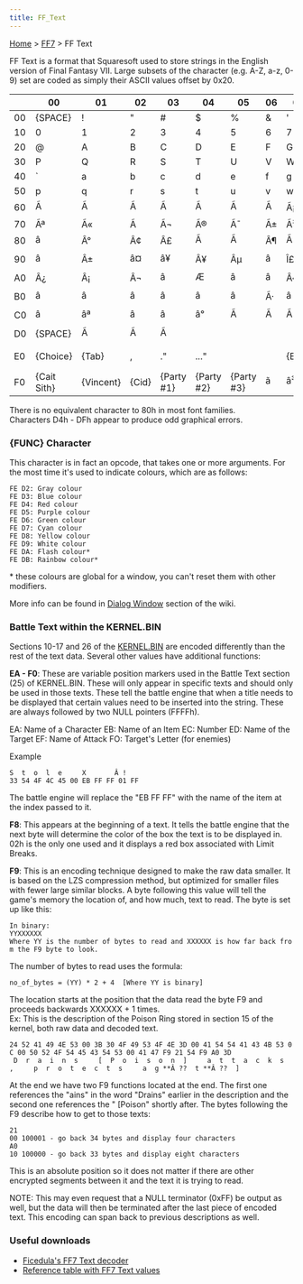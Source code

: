 ```yaml
---
title: FF_Text
---
```


[Home](../Main_Page.md) > [FF7](../FF7.md) > FF Text

FF Text is a format that Squaresoft used to store strings in the English version of Final Fantasy VII. Large subsets of the character (e.g. A-Z, a-z, 0-9) set are coded as simply their ASCII values offset by 0x20.

|     | 00          | 01        | 02    | 03          | 04          | 05          | 06  | 07    | 08        | 09         | 0A        | 0B        | 0C        | 0D       | 0E         | 0F       |
|-----|-------------|-----------|-------|-------------|-------------|-------------|-----|-------|-----------|------------|-----------|-----------|-----------|----------|------------|----------|
| 00  | {SPACE}     | !         | "     | \#          | $           | %           | &   | '     | (         | )          | \*        | \+        | ,         | \-       | .          | /        |
| 10  | 0           | 1         | 2     | 3           | 4           | 5           | 6   | 7     | 8         | 9          | :         | ;         | &lt;      | =        | &gt;       | ?        |
| 20  | @           | A         | B     | C           | D           | E           | F   | G     | H         | I          | J         | K         | L         | M        | N          | O        |
| 30  | P           | Q         | R     | S           | T           | U           | V   | W     | X         | Y          | Z         | \[       | \\        | \]       | ^          | \_       |
| 40  | \`          | a         | b     | c           | d           | e           | f   | g     | h         | i          | j         | k         | l         | m        | n          | o        |
| 50  | p           | q         | r     | s           | t           | u           | v   | w     | x         | y          | z         | {         | \|        | }        | \~         |          |
| 60  | Ã          | Ã        | Ã    | Ã          | Ã          | Ã          | Ã  | Ã¡    | Ã         | Ã¢         | Ã¤        | Ã£        | Ã¥        | Ã§       | Ã©         | Ã¨       |
| 70  | Ãª          | Ã«        | Ã­    | Ã¬          | Ã®          | Ã¯          | Ã±  | Ã³    | Ã²        | Ã´         | Ã¶        | Ãµ        | Ãº        | Ã¹       | Ã»         | Ã¼       |
| 80  | â         | Â°        | Â¢    | Â£          | Ã          | Ã          | Â¶  | Ã    | Â®        | Â©         | â¢       | Â´        | Â¨        | â       | Ã         | Ã       |
| 90  | â         | Â±        | â¤   | â¥         | Â¥          | Âµ          | â | Î£    | Î         | Ï         | â¡       | <u>Âª</u> | <u>Âº</u> | Î©       | Ã¦         | Ã¸       |
| A0  | Â¿          | Â¡        | Â¬    | â         | Æ          | â         | â | Â«    | Â»        | â¦        | {NOTHING} | Ã        | Ã        | Ã       | Å         | Å       |
| B0  | â         | â       | â   | â         | â         | â         | Ã·  | â   | Ã¿        | Å¸         | â       | Â¤        | â¹       | âº      | ï¬        | ï¬      |
| C0  | â          | âª       | â   | â         | â°         | Ã          | Ã  | Ã    | Ã        | Ã         | Ã­        | Ã®        | Ã¯        | Ã¬       | Ã         | Ã       |
| D0  | {SPACE}     | Ã        | Ã    | Ã          |             |             |     |       |           |            |           |           |           |          |            |          |
| E0  | {Choice}    | {Tab}     | ,     | ."          | ..."        |             |     | {EOL} | {New Scr} | {New Scr?} | {Cloud}   | {Barret}  | {Tifa}    | {Aerith} | {Red XIII} | {Yuffie} |
| F0  | {Cait Sith} | {Vincent} | {Cid} | {Party \#1} | {Party \#2} | {Party \#3} | ã | â³   | â       | â        |           |           |           |          | {FUNC}     | {END}    |

There is no equivalent character to 80h in most font families.  
Characters D4h - DFh appear to produce odd graphical errors.

### {FUNC} Character

This character is in fact an opcode, that takes one or more arguments. For the most time it's used to indicate colours, which are as follows:

`FE D2: Gray colour`  
`FE D3: Blue colour`  
`FE D4: Red colour`  
`FE D5: Purple colour`  
`FE D6: Green colour`  
`FE D7: Cyan colour`  
`FE D8: Yellow colour`  
`FE D9: White colour`  
`FE DA: Flash colour*`  
`FE DB: Rainbow colour*`

\* these colours are global for a window, you can't reset them with other modifiers.

More info can be found in [Dialog Window](Field/DialogWindow.md#Special_Letters) section of the wiki.

### Battle Text within the KERNEL.BIN

Sections 10-17 and 26 of the [KERNEL.BIN](Kernel/Kernel.bin.md) are encoded differently than the rest of the text data. Several other values have additional functions:

**EA - F0**: These are variable position markers used in the Battle Text section (25) of KERNEL.BIN. These will only appear in specific texts and should only be used in those texts. These tell the battle engine that when a title needs to be displayed that certain values need to be inserted into the string. These are always followed by two NULL pointers (FFFFh).

EA: Name of a Character EB: Name of an Item EC: Number ED: Name of the Target EF: Name of Attack FO: Target's Letter (for enemies)

Example

`S  t  o  l  e     X       Â !`  
`33 54 4F 4C 45 00 EB FF FF 01 FF`

The battle engine will replace the "EB FF FF" with the name of the item at the index passed to it.

**F8**: This appears at the beginning of a text. It tells the battle engine that the next byte will determine the color of the box the text is to be displayed in. 02h is the only one used and it displays a red box associated with Limit Breaks.

**F9**: This is an encoding technique designed to make the raw data smaller. It is based on the LZS compression method, but optimized for smaller files with fewer large similar blocks. A byte following this value will tell the game's memory the location of, and how much, text to read. The byte is set up like this:

`In binary:`  
`YYXXXXXX`  
`Where YY is the number of bytes to read and XXXXXX is how far back from the F9 byte to look.`

The number of bytes to read uses the formula:

`no_of_bytes = (YY) * 2 + 4  [Where YY is binary]`

The location starts at the position that the data read the byte F9 and proceeds backwards XXXXXX + 1 times.  
Ex: This is the description of the Poison Ring stored in section 15 of the kernel, both raw data and decoded text.

`24 52 41 49 4E 53 00 3B 30 4F 49 53 4F 4E 3D 00 41 54 54 41 43 4B 53 0C 00 50 52 4F 54 45 43 54 53 00 41 47 F9 21 54 F9 A0 3D`  
` D  r  a  i  n  s     [  P  o  i  s  o  n  ]     a  t  t  a  c  k  s  ,     p  r  o  t  e  c  t  s     a  g **Â ??  t **Â ??  ]`

At the end we have two F9 functions located at the end. The first one references the "ains" in the word "Drains" earlier in the description and the second one references the " \[Poison" shortly after. The bytes following the F9 describe how to get to those texts:

`21`  
`00 100001 - go back 34 bytes and display four characters`  
`A0`  
`10 100000 - go back 33 bytes and display eight characters`

This is an absolute position so it does not matter if there are other encrypted segments between it and the text it is trying to read.

NOTE: This may even request that a NULL terminator (0xFF) be output as well, but the data will then be terminated after the last piece of encoded text. This encoding can span back to previous descriptions as well.

### Useful downloads

-   [Ficedula's FF7 Text decoder](http://aaronserv.dyndns.org/hosting/qhimmwiki/ficedula_ff7textdecoder_1.00.zip)
-   [Reference table with FF7 Text values](http://www.subfan.pl/ff7pl/fieldtool.tbl)
